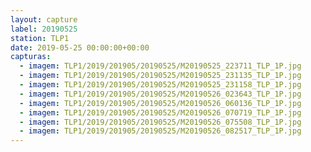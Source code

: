 ```yaml
---
layout: capture
label: 20190525
station: TLP1
date: 2019-05-25 00:00:00+00:00
capturas:
  - imagem: TLP1/2019/201905/20190525/M20190525_223711_TLP_1P.jpg
  - imagem: TLP1/2019/201905/20190525/M20190525_231135_TLP_1P.jpg
  - imagem: TLP1/2019/201905/20190525/M20190525_231158_TLP_1P.jpg
  - imagem: TLP1/2019/201905/20190525/M20190526_023643_TLP_1P.jpg
  - imagem: TLP1/2019/201905/20190525/M20190526_060136_TLP_1P.jpg
  - imagem: TLP1/2019/201905/20190525/M20190526_070719_TLP_1P.jpg
  - imagem: TLP1/2019/201905/20190525/M20190526_075508_TLP_1P.jpg
  - imagem: TLP1/2019/201905/20190525/M20190526_082517_TLP_1P.jpg
---
```

